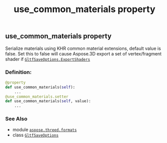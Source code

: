 ﻿---
title: use_common_materials property
second_title: Aspose.3D for Python via .NET API References
description: 
type: docs
weight: 170
url: /python-net/aspose.threed.formats/gltfsaveoptions/use_common_materials/
is_root: false
---

## use_common_materials property


Serialize materials using KHR common material extensions, default value is false.
Set this to false will cause Aspose.3D export a set of vertex/fragment shader if [`GltfSaveOptions.ExportShaders`](/3d/python-net/aspose.threed.formats/gltfsaveoptions)
### Definition:
```python
@property
def use_common_materials(self):
    ...
@use_common_materials.setter
def use_common_materials(self, value):
    ...
```

### See Also
* module [`aspose.threed.formats`](../../)
* class [`GltfSaveOptions`](/3d/python-net/aspose.threed.formats/gltfsaveoptions)
